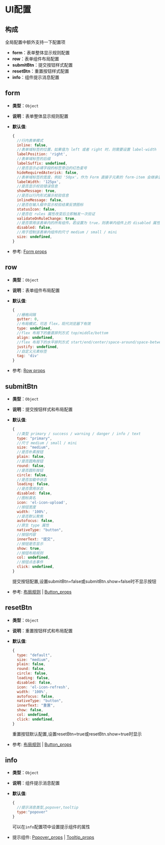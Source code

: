 

# UI配置



## 构成

全局配置中额外支持一下配置项

- **form**：表单整体显示规则配置
- **row**：表单组件布局配置
- **submitBtn**：提交按钮样式配置
- **resetBtn**：重置按钮样式配置
- **info**：组件提示消息配置



## form

- **类型**：`Object`

- **说明**：表单整体显示规则配置

- **默认值**:

  ```js
  {
    //行内表单模式
    inline: false,
    //表单域标签的位置，如果值为 left 或者 right 时，则需要设置 label-width
    labelPosition: 'right',
    //表单域标签的后缀
    labelSuffix: undefined,
    //是否显示必填字段的标签旁边的红色星号
    hideRequiredAsterisk: false,
    //表单域标签的宽度，例如 '50px'。作为 Form 直接子元素的 form-item 会继承该值。支持 auto。
    labelWidth: '125px',
    //是否显示校验错误信息
    showMessage: true,
    //是否以行内形式展示校验信息
    inlineMessage: false,
    //是否在输入框中显示校验结果反馈图标
    statusIcon: false,
    //是否在 rules 属性改变后立即触发一次验证
    validateOnRuleChange: true,
    //是否禁用该表单内的所有组件。若设置为 true，则表单内组件上的 disabled 属性不再生效
    disabled: false,
    //用于控制该表单内组件的尺寸 medium / small / mini
    size: undefined,
  }
  ```

- 参考: [Form props](http://element.eleme.io/#/zh-CN/component/form)





## row

- **类型**：`Object`

- **说明**：表单组件布局配置

- **默认值**:

  ```js
  {
    //栅格间隔
    gutter: 0,
    //布局模式，可选 flex，现代浏览器下有效
    type: undefined,
    //flex 布局下的垂直排列方式 top/middle/bottom
    align: undefined,
    //flex 布局下的水平排列方式 start/end/center/space-around/space-between
    justify: undefined,
    //自定义元素标签
    tag: 'div'
  }
  ```

- 参考: [Row props](http://element.eleme.io/#/zh-CN/component/layout)


## submitBtn

- **类型**：`Object`

- **说明**：提交按钮样式和布局配置

- **默认值**:

  ```js
  {
    //类型 primary / success / warning / danger / info / text
    type: "primary",
    //尺寸 medium / small / mini
    size: "medium",
    //是否朴素按钮
    plain: false,
    //是否圆角按钮
    round: false,
    //是否圆形按钮
    circle: false,
    //是否加载中状态
    loading: false,
    //是否禁用状态
    disabled: false,
    //图标类名
    icon: 'el-icon-upload',
    //按钮宽度
    width: '100%',
    //是否默认聚焦
    autofocus: false,
    //原生 type 属性
    nativeType: "button",
    //按钮内容
    innerText: "提交",
    //按钮是否显示
    show: true,
    //按钮布局规则
    col: undefined,
    //按钮点击事件
    click: undefined,
  }
  ```

  提交按钮配置,设置submitBtn=false或submitBtn.show=false时不显示按钮

- 参考: [布局规则](/v2/element-ui/col.html) | [Button_props](http://element.eleme.io/#/zh-CN/component/button)


## resetBtn

- **类型**：`Object`

- **说明**：重置按钮样式和布局配置

- **默认值**:

  ```js
  {
    type: "default",
    size: "medium",
    plain: false,
    round: false,
    circle: false,
    loading: false,
    disabled: false,
    icon: 'el-icon-refresh',
    width: '100%',
    autofocus: false,
    nativeType: "button",
    innerText: "重置",
    show: false,
    col: undefined,
    click: undefined,
  }
  ```

  重置按钮默认配置,设置resetBtn=true或resetBtn.show=true时显示

- 参考: [布局规则](/v2/element-ui/col.html) | [Button_props](http://element.eleme.io/#/zh-CN/component/button)

## info <Badge type="warn" text="0.0.4+"/>

- **类型**：`Object`

- **说明**：组件提示消息配置

- **默认值**:

  ```js
  {
    //提示消息类型,popover,tooltip
    type:"popover"
  }
  ```

  可以在`info`配置项中设置提示组件的属性

- 提示组件: [Popover_props](https://element.eleme.io/#/zh-CN/component/popover) | [Tooltip_props](https://element.eleme.io/#/zh-CN/component/tooltip)
